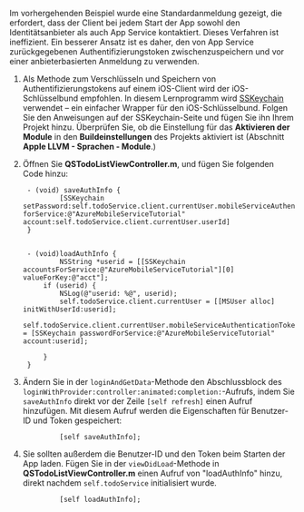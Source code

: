 
Im vorhergehenden Beispiel wurde eine Standardanmeldung gezeigt, die erfordert, dass der Client bei jedem Start der App sowohl den Identitätsanbieter als auch App Service kontaktiert. Dieses Verfahren ist ineffizient. Ein besserer Ansatz ist es daher, den von App Service zurückgegebenen Authentifizierungstoken zwischenzuspeichern und vor einer anbieterbasierten Anmeldung zu verwenden.

1. Als Methode zum Verschlüsseln und Speichern von Authentifizierungstokens auf einem iOS-Client wird der iOS-Schlüsselbund empfohlen. In diesem Lernprogramm wird [SSKeychain](https://github.com/soffes/sskeychain) verwendet – ein einfacher Wrapper für den iOS-Schlüsselbund. Folgen Sie den Anweisungen auf der SSKeychain-Seite und fügen Sie ihn Ihrem Projekt hinzu. Überprüfen Sie, ob die Einstellung für das **Aktivieren der Module** in den **Buildeinstellungen** des Projekts aktiviert ist (Abschnitt **Apple LLVM - Sprachen - Module**.)

2. Öffnen Sie **QSTodoListViewController.m**, und fügen Sie folgenden Code hinzu:


		- (void) saveAuthInfo {
				[SSKeychain setPassword:self.todoService.client.currentUser.mobileServiceAuthenticationToken forService:@"AzureMobileServiceTutorial" account:self.todoService.client.currentUser.userId]
		}


		- (void)loadAuthInfo {
				NSString *userid = [[SSKeychain accountsForService:@"AzureMobileServiceTutorial"][0] valueForKey:@"acct"];
		    if (userid) {
		        NSLog(@"userid: %@", userid);
		        self.todoService.client.currentUser = [[MSUser alloc] initWithUserId:userid];
		         self.todoService.client.currentUser.mobileServiceAuthenticationToken = [SSKeychain passwordForService:@"AzureMobileServiceTutorial" account:userid];

		    }
		}

3. Ändern Sie in der `loginAndGetData`-Methode den Abschlussblock des `loginWithProvider:controller:animated:completion:`-Aufrufs, indem Sie `saveAuthInfo` direkt vor der Zeile `[self refresh]` einen Aufruf hinzufügen. Mit diesem Aufruf werden die Eigenschaften für Benutzer-ID und Token gespeichert:

				[self saveAuthInfo];

4. Sie sollten außerdem die Benutzer-ID und den Token beim Starten der App laden. Fügen Sie in der `viewDidLoad`-Methode in **QSTodoListViewController.m** einen Aufruf von "loadAuthInfo" hinzu, direkt nachdem `self.todoService` initialisiert wurde.

				[self loadAuthInfo];

<!---HONumber=July15_HO3-->